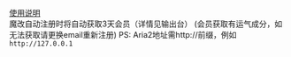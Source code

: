 [使用说明](https://weinb.top/index.php/archives/168/)  
魔改自动注册时将自动获取3天会员（详情见输出台）
(会员获取有运气成分，如无法获取请更换email重新注册)
PS: Aria2地址需http://前缀，例如 `http://127.0.0.1` 